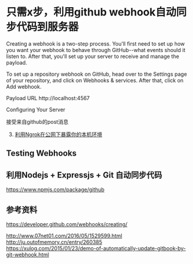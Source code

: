 # 只需x步，利用github webhook自动同步代码到服务器

Creating a webhook is a two-step process. 
You'll first need to set up how you want your webhook to behave through GitHub--what events should it listen to. 
After that, you'll set up your server to receive and manage the payload.


To set up a repository webhook on GitHub, head over to the Settings page of your repository, and click on Webhooks & services. After that, click on Add webhook.

Payload URL
http://localhost:4567

Configuring Your Server

接受来自github的post消息


3. [利用Ngrok在公网下暴露你的本机环境](https://github.com/rainbow494/blog.zuoshachi.com/blob/master/doc/4-steps-to-demo-in-public-internet-free.md)

## Testing Webhooks


## 利用Nodejs + Expressjs + Git 自动同步代码
https://www.npmjs.com/package/github

## 参考资料
https://developer.github.com/webhooks/creating/


http://www.07net01.com/2016/05/1529599.html
http://ju.outofmemory.cn/entry/260385
https://xulog.com/2015/01/23/demo-of-automatically-update-gitbook-by-git-webhook.html